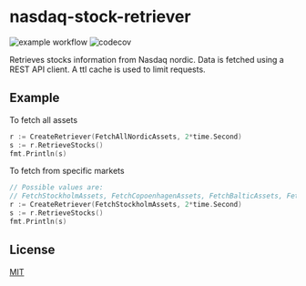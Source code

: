 # nasdaq-stock-retriever

![example workflow](https://github.com/hampusadamsson/nasdaq-stock-retriever/actions/workflows/go.yml/badge.svg)
![codecov](https://codecov.io/gh/hampusadamsson/nasdaq-stock-retriever/branch/main/graph/badge.svg)

Retrieves stocks information from Nasdaq nordic.
Data is fetched using a REST API client.
A ttl cache is used to limit requests.

## Example

To fetch all assets

```go
r := CreateRetriever(FetchAllNordicAssets, 2*time.Second)
s := r.RetrieveStocks()
fmt.Println(s)
```

To fetch from specific markets

```go
// Possible values are:
// FetchStockholmAssets, FetchCopoenhagenAssets, FetchBalticAssets, FetchIcelandAssets
r := CreateRetriever(FetchStockholmAssets, 2*time.Second)
s := r.RetrieveStocks()
fmt.Println(s)
```

## License

[MIT](https://choosealicense.com/licenses/mit/)
